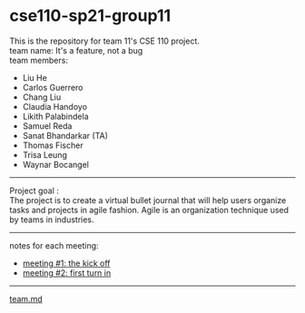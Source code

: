 # cse110-sp21-group11
This is the repository for team 11's CSE 110 project.  
team name: It's a feature, not a bug  
team members:  
- Liu He  
- Carlos Guerrero
- Chang Liu
- Claudia Handoyo
- Likith Palabindela
-  Samuel Reda
- Sanat Bhandarkar (TA)
- Thomas Fischer
- Trisa Leung
- Waynar Bocangel  
<hr></hr>

Project goal :  
The project is to create a virtual bullet journal that will help users organize tasks and projects in agile fashion.
Agile is an organization technique used by teams in industries. 
<hr></hr> 

notes for each meeting:    
- [meeting #1: the kick off](/admin/meetings/041021-kickoff.md)
- [meeting #2: first turn in](admin/meetings/041421-meeting2.md)
<hr></hr>

[team.md](/admin/team.md)
